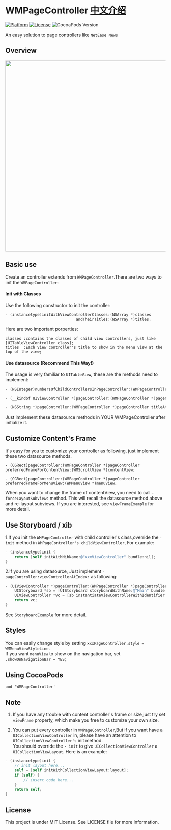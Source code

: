 # WMPageController <a href="https://github.com/wangmchn/WMPageController/blob/master/README_zh-CN.md">中文介绍</a>
[![Platform](http://img.shields.io/badge/platform-iOS-blue.svg?style=flat
)](https://developer.apple.com/iphone/index.action)
[![License](http://img.shields.io/badge/license-MIT-lightgrey.svg?style=flat
)](http://mit-license.org)
![CocoaPods Version](https://img.shields.io/badge/pod-v0.36.4-brightgreen.svg)

An easy solution to page controllers like `NetEase News`
## Overview
<img height="600" src="https://github.com/wangmchn/WMPageController/blob/master/WMPageControllerDemo/ScreenShot/Overview.gif" />

## Basic use
Create an controller extends from `WMPageController`.There are two ways to init the `WMPageController`:

#### Init with Classes
Use the following constructor to init the controller:
```objective-c
- (instancetype)initWithViewControllerClasses:(NSArray *)classes 
                               andTheirTitles:(NSArray *)titles;
```
Here are two important porperties:

    classes :contains the classes of child view controllers, just like [UITableViewController class];
    titles  :Each View controller's title to show in the menu view at the top of the view;

#### Use datasource (Recommend This Way!)
The usage is very familiar to `UITableView`, these are the methods need to implement:
```objective-c 
- (NSInteger)numbersOfChildControllersInPageController:(WMPageController *)pageController;

- (__kindof UIViewController *)pageController:(WMPageController *)pageController viewControllerAtIndex:(NSInteger)index;

- (NSString *)pageController:(WMPageController *)pageController titleAtIndex:(NSInteger)index;
```
Just implement these datasource methods in YOUR WMPageController after initialize it.

## Customize Content's Frame 
It's easy for you to customize your controller as following, just implement these two datasource methods.<br>
```
- (CGRect)pageController:(WMPageController *)pageController preferredFrameForContentView:(WMScrollView *)contentView;

- (CGRect)pageController:(WMPageController *)pageController preferredFrameForMenuView:(WMMenuView *)menuView;
```
When you want to change the frame of contentView, you need to call `-forceLayoutSubViews` method. This will recall the datasource method above and re-layout subviews.
If you are interested, see `viewFrameExample` for more detail.

## Use Storyboard / xib
1.If you init the `WMPageController` with child controller's class,override the `-init` method in `WMPageController's childViewController`, For example:
```objective-c
- (instancetype)init {
    return [self initWithNibName:@"xxxViewController" bundle:nil];
}
```
2.If you are using datasource, Just implement `-pageController:viewControllerAtIndex:` as following:
```objective-c
- (UIViewController *)pageController:(WMPageController *)pageController viewControllerAtIndex:(NSInteger)index {
    UIStoryboard *sb = [UIStoryboard storyboardWithName:@"Main" bundle:nil];
    UIViewController *vc = [sb instantiateViewControllerWithIdentifier:@"WMViewController"];
    return vc;
}
```
See `StoryboardExample` for more detail.

## Styles

You can easily change style by setting `xxxPageController.style = WMMenuViewStyleLine`.<br>
If you want `menuView` to show on the navigation bar, set `.showOnNavigationBar = YES`;

## Using CocoaPods
    pod 'WMPageController'

## Note
1. If you have any trouble with content controller's frame or size,just try set `viewFrame` property, which make you free to customize your own size.

2. You can put every controller in `WMPageController`,But if you want have a `UICollectionViewController` in, please have an attention to `UICollectionViewController's` init method.<br>
You should override the `- init` to give `UICollectionViewController` a `UICollectionViewLayout`.
Here is an example:
```objective-c
- (instancetype)init {
    // init layout here...
    self = [self initWithCollectionViewLayout:layout];
    if (self) {
        // insert code here...
    }
    return self;
}
```

## License
This project is under MIT License. See LICENSE file for more information.
